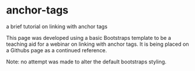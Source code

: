 # anchor-tags
a brief tutorial on linking with anchor tags


This page was developed using a basic Bootstraps template to be a teaching aid for a webinar on linking with anchor tags. It is being placed on a Githubs page as a continued reference. 

Note: no attempt was made to alter the default bootstraps styling. 
